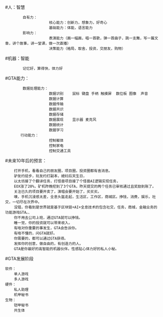 #人：智慧
    
            自有力：            
                        核心能力：创新力，想象力，好奇心
                        基础能力：体能，语言能力
            影响力：
                        表演能力（画一幅画，唱一首歌，弹一首曲子，跳一支舞，写一篇文章，讲个故事，讲一堂课，做一次直播）
                        决策能力（格局，取舍，投资，交朋友，购物）
#机器：智能
    
            记忆好，算得快，体力好

#GTA能力：
  
            数据处理能力：
                        数据识别    鼠标 键盘 手柄 触摸屏  数位板 图像  声音
                        数据计算
                        数据传输
                        数据共识
                        数据存储
                        数据展现    显示器 麦克风
                        数据统计
                        数据学习
           行动能力：
                        控制躯体
                        控制家电
                        控制交通工具
                          

#未来10年后的预言：
  
        打开手机，看看自己的朋友圈，项目圈，投资圈都有舍消息。
        驴友约徒步，玩友约打副本，媳妇后天生日，
        以太坊接了个翻译任务，打怪兽项目接了个怪兽AI逻辑实现任务，
        EOX涨了20%，矿机昨晚挖到了3个GTA，昨天提交的两个任务已审核通过且奖励到账了。
        关注已久的项目要开卖了，演唱会要开始了，买买买。
        噢，手机沉浸感太差，全息头盔走起，生活区，工作区，商城区。挣钱，消费，娱乐，社交，一切尽在次界中。
        没错，你看到是世界就是基于区块链+AI+全息技术的包含社交，任务，商城，金融业务的功能游戏GTA。、
        你不用去公司上班，通过GTA就可以挣钱。
        睡一觉，你的投资就可以带来收入。
        有啥对你重要的事发生，GTA会告诉你。
        有啥不懂的，问GTA就好。
        你需要的，都可以通过GTA获得。
        发挥你的创意，做自由的，有创造力的人。
        GTA是你最好的高智能的机器伙伴。性感贴心体力好的私人小秘。
#GTA发展阶段
    
    软件：
        单人游戏
        多人游戏
    硬件：
        私人助理
        机甲秘书
    生物：
        铠甲秘书
        共生体
